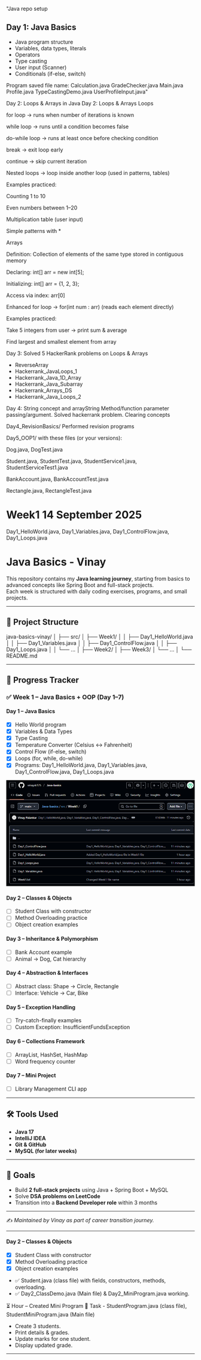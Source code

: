 
"Java repo setup
## Day 1: Java Basics
- Java program structure
- Variables, data types, literals
- Operators
- Type casting
- User input (Scanner)
- Conditionals (if-else, switch)

Program saved file name:
Calculation.java
GradeChecker.java
Main.java
Profile.java
TypeCastingDemo.java
UserProfileInput.java" 

Day 2: Loops & Arrays in Java
Day 2: Loops & Arrays
Loops

for loop → runs when number of iterations is known

while loop → runs until a condition becomes false

do-while loop → runs at least once before checking condition

break → exit loop early

continue → skip current iteration

Nested loops → loop inside another loop (used in patterns, tables)

Examples practiced:

Counting 1 to 10

Even numbers between 1–20

Multiplication table (user input)

Simple patterns with *

Arrays

Definition: Collection of elements of the same type stored in contiguous memory

Declaring: int[] arr = new int[5];

Initializing: int[] arr = {1, 2, 3};

Access via index: arr[0]

Enhanced for loop → for(int num : arr) (reads each element directly)

Examples practiced:

Take 5 integers from user → print sum & average

Find largest and smallest element from array

Day 3: Solved 5 HackerRank problems on Loops & Arrays

- ReverseArray
- Hackerrank_JavaLoops_1
- Hackerrank_Java_1D_Array
- Hackerrank_Java_Subarray
- Hackerrank_Arrays_DS
- Hackerrank_Java_Loops_2

Day 4: String concept and arrayString
Method/function parameter passing/argument.
Solved hackerrank problem.
Clearing concepts

Day4_RevisionBasics/ Performed revision programs

Day5_OOP1/ with these files (or your versions):

Dog.java, DogTest.java

Student.java, StudentTest.java, StudentService1.java, StudentServiceTest1.java

BankAccount.java, BankAccountTest.java

Rectangle.java, RectangleTest.java


# Week1 14 September 2025

Day1_HelloWorld.java, Day1_Variables.java, Day1_ControlFlow.java, Day1_Loops.java

# Java Basics - Vinay

This repository contains my **Java learning journey**, starting from basics to advanced concepts like Spring Boot and full-stack projects.  
Each week is structured with daily coding exercises, programs, and small projects.  

---

## 📂 Project Structure

java-basics-vinay/
│
├── src/
│ ├── Week1/
│ │ ├── Day1_HelloWorld.java
│ │ ├── Day1_Variables.java
│ │ ├── Day1_ControlFlow.java
│ │ ├── Day1_Loops.java
│ │ └── ...
│ ├── Week2/
│ ├── Week3/
│ └── ...
│
└── README.md


---

## 📅 Progress Tracker

### ✅ Week 1 – Java Basics + OOP (Day 1–7)

#### Day 1 – Java Basics
- [x] Hello World program  
- [x] Variables & Data Types  
- [x] Type Casting  
- [x] Temperature Converter (Celsius ↔ Fahrenheit)  
- [x] Control Flow (if-else, switch)  
- [x] Loops (for, while, do-while)  
- [x] Programs: Day1_HelloWorld.java, Day1_Variables.java, Day1_ControlFlow.java, Day1_Loops.java  

![alt text](image.png)

#### Day 2 – Classes & Objects  
- [ ] Student Class with constructor  
- [ ] Method Overloading practice  
- [ ] Object creation examples  

#### Day 3 – Inheritance & Polymorphism  
- [ ] Bank Account example  
- [ ] Animal → Dog, Cat hierarchy  

#### Day 4 – Abstraction & Interfaces  
- [ ] Abstract class: Shape → Circle, Rectangle  
- [ ] Interface: Vehicle → Car, Bike  

#### Day 5 – Exception Handling  
- [ ] Try-catch-finally examples  
- [ ] Custom Exception: InsufficientFundsException  

#### Day 6 – Collections Framework  
- [ ] ArrayList, HashSet, HashMap  
- [ ] Word frequency counter  

#### Day 7 – Mini Project  
- [ ] Library Management CLI app  

---

## 🛠 Tools Used
- **Java 17**  
- **IntelliJ IDEA**  
- **Git & GitHub**  
- **MySQL (for later weeks)**  

---

## 🚀 Goals
- Build **2 full-stack projects** using Java + Spring Boot + MySQL  
- Solve **DSA problems on LeetCode**  
- Transition into a **Backend Developer role** within 3 months  

---

✍️ *Maintained by Vinay as part of career transition journey.*

---

#### Day 2 – Classes & Objects  
- [x] Student Class with constructor  
- [x] Method Overloading practice  
- [x] Object creation examples 

- ✅ Student.java (class file) with fields, constructors, methods, overloading.
- ✅ Day2_ClassDemo.java (Main file) & Day2_MiniProgram.java working.

⏳ Hour – Created Mini Program
🔹 Task - StudentProgram.java (class file), StudentMiniProgram.java (Main file)
- Create 3 students.
- Print details & grades.
- Update marks for one student.
- Display updated grade.

---